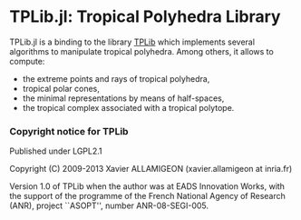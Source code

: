 # TPLib.jl: Tropical Polyhedra Library

TPLib.jl is a binding to the library [TPLib](http://www.cmap.polytechnique.fr/~allamigeon/software/) which implements several algorithms to manipulate tropical polyhedra. Among others, it allows to compute:
* the extreme points and rays of tropical polyhedra, 
* tropical polar cones,
* the minimal representations by means of half-spaces,
* the tropical complex associated with a tropical polytope.


### Copyright notice for TPLib

Published under LGPL2.1

Copyright (C) 2009-2013 Xavier ALLAMIGEON (xavier.allamigeon at inria.fr)

Version 1.0 of TPLib  when the author was at EADS Innovation Works, with the support of the programme of the French National Agency of Research (ANR), project ``ASOPT'', number ANR-08-SEGI-005.
